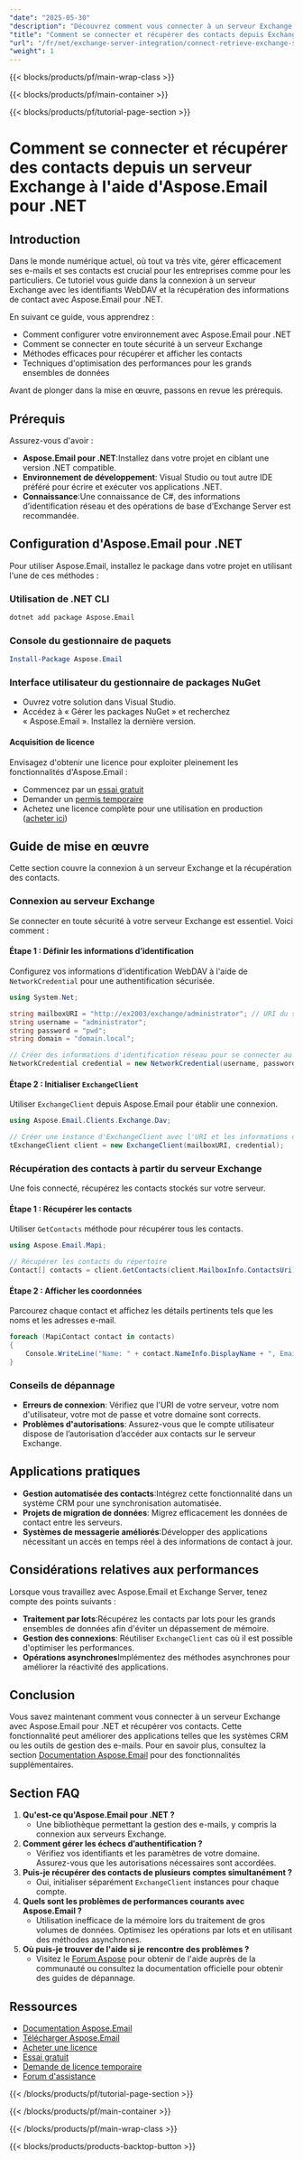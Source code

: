 ```yaml
---
"date": "2025-05-30"
"description": "Découvrez comment vous connecter à un serveur Exchange à l’aide d’Aspose.Email pour .NET, récupérer des contacts en toute sécurité et optimiser votre flux de travail de gestion des données."
"title": "Comment se connecter et récupérer des contacts depuis Exchange Server avec Aspose.Email pour .NET"
"url": "/fr/net/exchange-server-integration/connect-retrieve-exchange-server-contacts-aspose-email/"
"weight": 1
---
```


{{< blocks/products/pf/main-wrap-class >}}

{{< blocks/products/pf/main-container >}}

{{< blocks/products/pf/tutorial-page-section >}}
# Comment se connecter et récupérer des contacts depuis un serveur Exchange à l'aide d'Aspose.Email pour .NET

## Introduction
Dans le monde numérique actuel, où tout va très vite, gérer efficacement ses e-mails et ses contacts est crucial pour les entreprises comme pour les particuliers. Ce tutoriel vous guide dans la connexion à un serveur Exchange avec les identifiants WebDAV et la récupération des informations de contact avec Aspose.Email pour .NET.

En suivant ce guide, vous apprendrez :
- Comment configurer votre environnement avec Aspose.Email pour .NET
- Comment se connecter en toute sécurité à un serveur Exchange
- Méthodes efficaces pour récupérer et afficher les contacts
- Techniques d'optimisation des performances pour les grands ensembles de données

Avant de plonger dans la mise en œuvre, passons en revue les prérequis.

## Prérequis
Assurez-vous d'avoir :
- **Aspose.Email pour .NET**:Installez dans votre projet en ciblant une version .NET compatible.
- **Environnement de développement**: Visual Studio ou tout autre IDE préféré pour écrire et exécuter vos applications .NET.
- **Connaissance**:Une connaissance de C#, des informations d’identification réseau et des opérations de base d’Exchange Server est recommandée.

## Configuration d'Aspose.Email pour .NET
Pour utiliser Aspose.Email, installez le package dans votre projet en utilisant l'une de ces méthodes :

### Utilisation de .NET CLI
```bash
dotnet add package Aspose.Email
```

### Console du gestionnaire de paquets
```powershell
Install-Package Aspose.Email
```

### Interface utilisateur du gestionnaire de packages NuGet
- Ouvrez votre solution dans Visual Studio.
- Accédez à « Gérer les packages NuGet » et recherchez « Aspose.Email ». Installez la dernière version.

#### Acquisition de licence
Envisagez d'obtenir une licence pour exploiter pleinement les fonctionnalités d'Aspose.Email :
- Commencez par un [essai gratuit](https://releases.aspose.com/email/net/)
- Demander un [permis temporaire](https://purchase.aspose.com/temporary-license/)
- Achetez une licence complète pour une utilisation en production ([acheter ici](https://purchase.aspose.com/buy))

## Guide de mise en œuvre
Cette section couvre la connexion à un serveur Exchange et la récupération des contacts.

### Connexion au serveur Exchange
Se connecter en toute sécurité à votre serveur Exchange est essentiel. Voici comment :

#### Étape 1 : Définir les informations d’identification
Configurez vos informations d'identification WebDAV à l'aide de `NetworkCredential` pour une authentification sécurisée.

```csharp
using System.Net;

string mailboxURI = "http://ex2003/exchange/administrator"; // URI du serveur Exchange
string username = "administrator";
string password = "pwd";
string domain = "domain.local";

// Créer des informations d'identification réseau pour se connecter au serveur
NetworkCredential credential = new NetworkCredential(username, password, domain);
```

#### Étape 2 : Initialiser `ExchangeClient`
Utiliser `ExchangeClient` depuis Aspose.Email pour établir une connexion.

```csharp
using Aspose.Email.Clients.Exchange.Dav;

// Créer une instance d'ExchangeClient avec l'URI et les informations d'identification
tExchangeClient client = new ExchangeClient(mailboxURI, credential);
```

### Récupération des contacts à partir du serveur Exchange
Une fois connecté, récupérez les contacts stockés sur votre serveur.

#### Étape 1 : Récupérer les contacts
Utiliser `GetContacts` méthode pour récupérer tous les contacts.

```csharp
using Aspose.Email.Mapi;

// Récupérer les contacts du répertoire
Contact[] contacts = client.GetContacts(client.MailboxInfo.ContactsUri);
```

#### Étape 2 : Afficher les coordonnées
Parcourez chaque contact et affichez les détails pertinents tels que les noms et les adresses e-mail.

```csharp
foreach (MapiContact contact in contacts)
{
    Console.WriteLine("Name: " + contact.NameInfo.DisplayName + ", Email Address: " + contact.ElectronicAddresses.Email1);
}
```

### Conseils de dépannage
- **Erreurs de connexion**: Vérifiez que l'URI de votre serveur, votre nom d'utilisateur, votre mot de passe et votre domaine sont corrects.
- **Problèmes d'autorisations**: Assurez-vous que le compte utilisateur dispose de l’autorisation d’accéder aux contacts sur le serveur Exchange.

## Applications pratiques
- **Gestion automatisée des contacts**:Intégrez cette fonctionnalité dans un système CRM pour une synchronisation automatisée.
- **Projets de migration de données**: Migrez efficacement les données de contact entre les serveurs.
- **Systèmes de messagerie améliorés**:Développer des applications nécessitant un accès en temps réel à des informations de contact à jour.

## Considérations relatives aux performances
Lorsque vous travaillez avec Aspose.Email et Exchange Server, tenez compte des points suivants :
- **Traitement par lots**:Récupérez les contacts par lots pour les grands ensembles de données afin d'éviter un dépassement de mémoire.
- **Gestion des connexions**: Réutiliser `ExchangeClient` cas où il est possible d'optimiser les performances.
- **Opérations asynchrones**Implémentez des méthodes asynchrones pour améliorer la réactivité des applications.

## Conclusion
Vous savez maintenant comment vous connecter à un serveur Exchange avec Aspose.Email pour .NET et récupérer vos contacts. Cette fonctionnalité peut améliorer des applications telles que les systèmes CRM ou les outils de gestion des e-mails. Pour en savoir plus, consultez la section [Documentation Aspose.Email](https://reference.aspose.com/email/net/) pour des fonctionnalités supplémentaires.

## Section FAQ
1. **Qu'est-ce qu'Aspose.Email pour .NET ?**
   - Une bibliothèque permettant la gestion des e-mails, y compris la connexion aux serveurs Exchange.
2. **Comment gérer les échecs d’authentification ?**
   - Vérifiez vos identifiants et les paramètres de votre domaine. Assurez-vous que les autorisations nécessaires sont accordées.
3. **Puis-je récupérer des contacts de plusieurs comptes simultanément ?**
   - Oui, initialiser séparément `ExchangeClient` instances pour chaque compte.
4. **Quels sont les problèmes de performances courants avec Aspose.Email ?**
   - Utilisation inefficace de la mémoire lors du traitement de gros volumes de données. Optimisez les opérations par lots et en utilisant des méthodes asynchrones.
5. **Où puis-je trouver de l'aide si je rencontre des problèmes ?**
   - Visitez le [Forum Aspose](https://forum.aspose.com/c/email/10) pour obtenir de l'aide auprès de la communauté ou consultez la documentation officielle pour obtenir des guides de dépannage.

## Ressources
- [Documentation Aspose.Email](https://reference.aspose.com/email/net/)
- [Télécharger Aspose.Email](https://releases.aspose.com/email/net/)
- [Acheter une licence](https://purchase.aspose.com/buy)
- [Essai gratuit](https://releases.aspose.com/email/net/)
- [Demande de licence temporaire](https://purchase.aspose.com/temporary-license/)
- [Forum d'assistance](https://forum.aspose.com/c/email/10)

{{< /blocks/products/pf/tutorial-page-section >}}

{{< /blocks/products/pf/main-container >}}

{{< /blocks/products/pf/main-wrap-class >}}

{{< blocks/products/products-backtop-button >}}